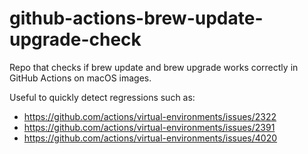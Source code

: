 # github-actions-brew-update-upgrade-check
Repo that checks if brew update and brew upgrade works correctly in GitHub Actions on macOS images. 

Useful to quickly detect regressions such as:
* https://github.com/actions/virtual-environments/issues/2322
* https://github.com/actions/virtual-environments/issues/2391
* https://github.com/actions/virtual-environments/issues/4020
